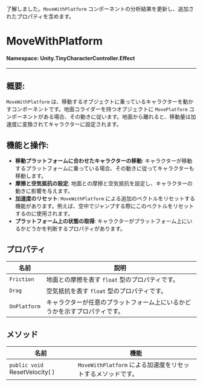 ﻿了解しました。`MoveWithPlatform` コンポーネントの分析結果を更新し、追加されたプロパティを含めます。

# MoveWithPlatform

#### **Namespace**: Unity.TinyCharacterController.Effect
---

## 概要:
`MoveWithPlatform` は、移動するオブジェクトに乗っているキャラクターを動かすコンポーネントです。地面コライダーを持つオブジェクトに `MovePlatform` コンポーネントがある場合、その動きに従います。地面から離れると、移動量は加速度に変換されてキャラクターに設定されます。

## 機能と操作:
- **移動プラットフォームに合わせたキャラクターの移動**: キャラクターが移動するプラットフォームに乗っている場合、その動きに従ってキャラクターも移動します。
- **摩擦と空気抵抗の設定**: 地面との摩擦と空気抵抗を設定し、キャラクターの動きに影響を与えます。
- **加速度のリセット**: `MoveWithPlatform` による追加のベクトルをリセットする機能があります。例えば、空中でジャンプする際にこのベクトルをリセットするのに使用されます。
- **プラットフォーム上の状態の取得**: キャラクターがプラットフォーム上にいるかどうかを判断するプロパティがあります。

## プロパティ
| 名前 | 説明 |
|------------------|------|
| `Friction` | 地面との摩擦を表す `float` 型のプロパティです。 |
| `Drag` | 空気抵抗を表す `float` 型のプロパティです。 |
| `OnPlatform` | キャラクターが任意のプラットフォーム上にいるかどうかを示すプロパティです。 |

## メソッド
| 名前 | 機能 |
|------------------|------|
|  ``public void`` ResetVelocity( )  | `MoveWithPlatform` による加速度をリセットするメソッドです。 |

